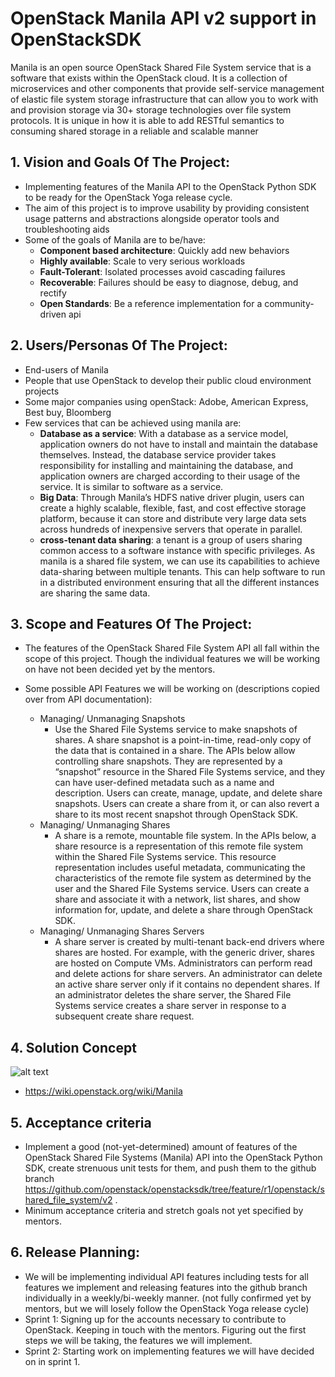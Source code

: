 #  OpenStack Manila API v2 support in OpenStackSDK
Manila is an open source OpenStack Shared File System service that is a software that exists within the OpenStack cloud. It is a collection of microservices and other components that provide self-service management of elastic file system storage infrastructure that can allow you to work with and provision storage via 30+ storage technologies over file system protocols. It is unique in how it is able to add RESTful semantics to consuming shared storage in a reliable and scalable manner
## 1.   Vision and Goals Of The Project:
- Implementing features of the Manila API to the OpenStack Python SDK to be ready for the OpenStack Yoga release cycle.
- The aim of this project is to improve usability by providing consistent usage patterns and abstractions alongside operator tools and troubleshooting aids
- Some of the goals of Manila are to be/have:
  - **Component based architecture**: Quickly add new behaviors
  - **Highly available**: Scale to very serious workloads
  - **Fault-Tolerant**: Isolated processes avoid cascading failures
  - **Recoverable**: Failures should be easy to diagnose, debug, and rectify
  - **Open Standards**: Be a reference implementation for a community-driven api

## 2. Users/Personas Of The Project:
- End-users of Manila
- People that use OpenStack to develop their public cloud environment projects
- Some major companies using openStack: Adobe, American Express, Best buy, Bloomberg
- Few services that can be achieved using manila are:
  - **Database as a service**: With a database as a service model, application owners do not have to install and maintain the database themselves. Instead, the database service provider takes responsibility for installing and maintaining the database, and application owners are charged according to their usage of the service. It is similar to software as a service.
  - **Big Data**: Through Manila’s HDFS native driver plugin, users can create a highly scalable, flexible, fast, and cost effective storage platform, because it can store and distribute very large data sets across hundreds of inexpensive servers that operate in parallel.
  - **cross-tenant data sharing**: a tenant is a group of users sharing common access to a software instance with specific privileges. As manila is a shared file system, we can use its capabilities to achieve data-sharing between multiple tenants. This can help software to run in a distributed environment ensuring that all the different instances are sharing the same data.

## 3.   Scope and Features Of The Project:
- The features of the OpenStack Shared File System API all fall within the scope of this project. Though the individual features we will be working on have not been decided yet by the mentors.
- Some possible API Features we will be working on (descriptions copied over from API documentation):

  - Managing/ Unmanaging Snapshots
    - Use the Shared File Systems service to make snapshots of shares. A share snapshot is a point-in-time, read-only copy of the data that is contained in a share. The APIs below allow controlling share snapshots. They are represented by a “snapshot” resource in the Shared File Systems service, and they can have user-defined metadata such as a name and description.
Users can create, manage, update, and delete share snapshots. Users can create a share from it, or can also revert a share to its most recent snapshot through OpenStack SDK.
  - Managing/ Unmanaging Shares
    - A share is a remote, mountable file system. In the APIs below, a share resource is a representation of this remote file system within the Shared File Systems service. This resource representation includes useful metadata, communicating the characteristics of the remote file system as determined by the user and the Shared File Systems service.
Users can create a share and associate it with a network, list shares, and show information for, update, and delete a share through OpenStack SDK.
  - Managing/ Unmanaging Shares Servers
    - A share server is created by multi-tenant back-end drivers where shares are hosted. For example, with the generic driver, shares are hosted on Compute VMs.
Administrators can perform read and delete actions for share servers. An administrator can delete an active share server only if it contains no dependent shares. If an administrator deletes the share server, the Shared File Systems service creates a share server in response to a subsequent create share request.

## 4. Solution Concept
![alt text](https://wiki.openstack.org/w/images/4/43/Shares_Service.png)
- https://wiki.openstack.org/wiki/Manila 

## 5. Acceptance criteria
- Implement a good (not-yet-determined) amount of features of the OpenStack Shared File Systems (Manila) API into the OpenStack Python SDK, create strenuous unit tests for them, and push them to the github branch https://github.com/openstack/openstacksdk/tree/feature/r1/openstack/shared_file_system/v2 .
- Minimum acceptance criteria and stretch goals not yet specified by mentors.

## 6.  Release Planning:
- We will be implementing individual API features including tests for all features we implement and releasing features into the github branch individually in a weekly/bi-weekly manner. (not fully confirmed yet by mentors, but we will losely follow the OpenStack Yoga release cycle)
- Sprint 1: Signing up for the accounts necessary to contribute to OpenStack. Keeping in touch with the mentors. Figuring out the first steps we will be taking, the features we will implement.
- Sprint 2: Starting work on implementing features we will have decided on in sprint 1.



